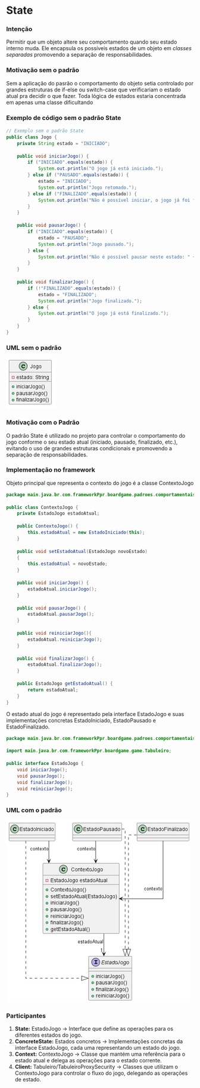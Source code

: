 # State

### Intenção

Permitir que um objeto altere seu comportamento quando seu estado interno muda. Ele encapsula os possíveis estados de um objeto em *classes separadas* promovendo a separação de responsabilidades.

### Motivação sem o padrão

Sem a aplicação do pasrão o comportamento do objeto setia controlado por grandes estruturas de if-else ou switch-case que verificariam o estado atual pra decidir o que fazer. Toda lógica de estados estaria concentrada em apenas uma classe dificultando

### Exemplo de código sem o padrão State

```java
// Exemplo sem o padrão State
public class Jogo {
    private String estado = "INICIADO";

    public void iniciarJogo() {
        if ("INICIADO".equals(estado)) {
            System.out.println("O jogo já está iniciado.");
        } else if ("PAUSADO".equals(estado)) {
            estado = "INICIADO";
            System.out.println("Jogo retomado.");
        } else if ("FINALIZADO".equals(estado)) {
            System.out.println("Não é possível iniciar, o jogo já foi finalizado.");
        }
    }

    public void pausarJogo() {
        if ("INICIADO".equals(estado)) {
            estado = "PAUSADO";
            System.out.println("Jogo pausado.");
        } else {
            System.out.println("Não é possível pausar neste estado: " + estado);
        }
    }

    public void finalizarJogo() {
        if (!"FINALIZADO".equals(estado)) {
            estado = "FINALIZADO";
            System.out.println("Jogo finalizado.");
        } else {
            System.out.println("O jogo já está finalizado.");
        }
    }
}
```

### UML sem o padrão

![out/DiagramasIMG/semState.png](../out/DiagramasIMG/semState.png)


### Motivação com o Padrão

O padrão State é utilizado no projeto para controlar o comportamento do jogo conforme o seu estado atual (iniciado, pausado, finalizado, etc.), evitando o uso de grandes estruturas condicionais e promovendo a separação de responsabilidades.

### Implementação no framework

Objeto principal que representa o contexto do jogo é a classe ContextoJogo

```java
package main.java.br.com.frameworkPpr.boardgame.padroes.comportamentais.State;

public class ContextoJogo {
    private EstadoJogo estadoAtual;

    public ContextoJogo() {
        this.estadoAtual = new EstadoIniciado(this);
    }

    public void setEstadoAtual(EstadoJogo novoEstado)
    {
        this.estadoAtual = novoEstado;
    }

    public void iniciarJogo() {
        estadoAtual.iniciarJogo();
    }

    public void pausarJogo() {
        estadoAtual.pausarJogo();
    }

    public void reiniciarJogo(){
        estadoAtual.reiniciarJogo();
    }

    public void finalizarJogo() {
        estadoAtual.finalizarJogo();
    }

    public EstadoJogo getEstadoAtual() {
        return estadoAtual;
    }
}

```

O estado atual do jogo é representado pela interface EstadoJogo e suas implementações concretas EstadoIniciado, EstadoPausado e EstadoFinalizado.

```java
package main.java.br.com.frameworkPpr.boardgame.padroes.comportamentais.State;

import main.java.br.com.frameworkPpr.boardgame.game.Tabuleiro;

public interface EstadoJogo {
    void iniciarJogo();
    void pausarJogo();
    void finalizarJogo();
    void reiniciarJogo();
}

```

### UML com o padrão

![out/DiagramasIMG/StatePattern.png](../out/DiagramasIMG/StatePattern.png)

### Participantes

1. **State:** EstadoJogo -> Interface que define as operações para os diferentes estados do jogo.
2. **ConcreteState:** Estados concretos -> Implementações concretas da interface EstadoJogo, cada uma representando um estado do jogo.
3. **Context:** ContextoJogo -> Classe que mantém uma referência para o estado atual e delega as operações para o estado corrente.
4. **Client:** Tabuleiro/TabuleiroProxySecurity -> Classes que utilizam o ContextoJogo para controlar o fluxo do jogo, delegando as operações de estado.
